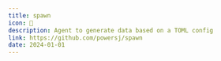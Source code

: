 ```yaml
---
title: spawn
icon: 🐣
description: Agent to generate data based on a TOML config
link: https://github.com/powersj/spawn
date: 2024-01-01
---
```

